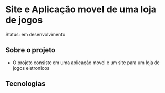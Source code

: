 # Site e Aplicação movel de uma loja de jogos

Status: em desenvolvimento

## Sobre o projeto

+ O projeto consiste em uma aplicação movel e um site para um loja de jogos eletronicos

## Tecnologias